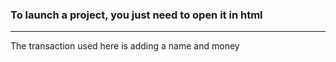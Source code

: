 <h3>To launch a project, you just need to open it in html</h3>
<hr/>
<p>
  The transaction used here is adding a name and money
</p>
